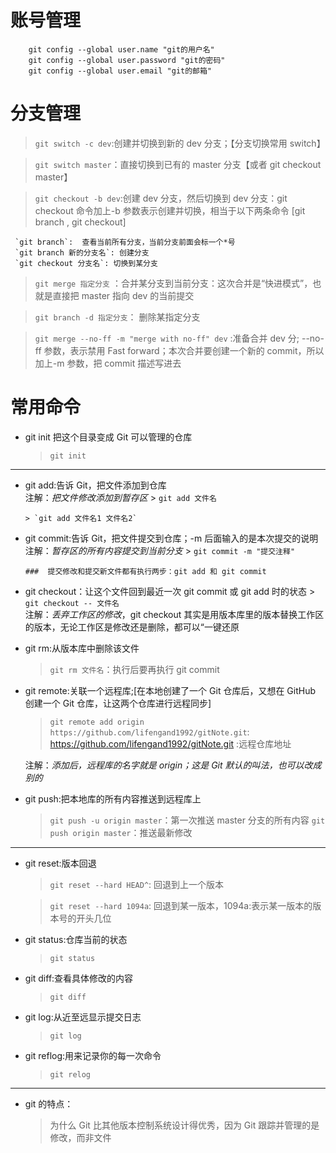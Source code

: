 # 账号管理

```
    git config --global user.name "git的用户名"
    git config --global user.password "git的密码"
    git config --global user.email "git的邮箱"
```

# 分支管理

> `git switch -c dev`:创建并切换到新的 dev 分支；【分支切换常用 switch】

> `git switch master`：直接切换到已有的 master 分支【或者 git checkout master】

> `git checkout -b dev`:创建 dev 分支，然后切换到 dev 分支：git checkout 命令加上-b 参数表示创建并切换，相当于以下两条命令 [git branch , git checkout]

     `git branch`:  查看当前所有分支，当前分支前面会标一个*号
     `git branch 新的分支名`: 创建分支
     `git checkout 分支名`: 切换到某分支

> `git merge 指定分支` ：合并某分支到当前分支：这次合并是“快进模式”，也就是直接把 master 指向 dev 的当前提交

> `git branch -d 指定分支`： 删除某指定分支

> `git merge --no-ff -m "merge with no-ff" dev` :准备合并 dev 分; --no-ff 参数，表示禁用 Fast forward；本次合并要创建一个新的 commit，所以加上-m 参数，把 commit 描述写进去

# 常用命令

- git init 把这个目录变成 Git 可以管理的仓库
  > `git init`

---

- git add:告诉 Git，把文件添加到仓库  
  注解：_把文件修改添加到暂存区_ > `git add 文件名`

      > `git add 文件名1 文件名2`

- git commit:告诉 Git，把文件提交到仓库；-m 后面输入的是本次提交的说明  
  注解：_暂存区的所有内容提交到当前分支_ > `git commit -m "提交注释"`

      ###  提交修改和提交新文件都有执行两步：git add 和 git commit

- git checkout：让这个文件回到最近一次 git commit 或 git add 时的状态 > `git checkout -- 文件名`  
  注解：_丢弃工作区的修改_，git checkout 其实是用版本库里的版本替换工作区的版本，无论工作区是修改还是删除，都可以“一键还原
- git rm:从版本库中删除该文件

  > `git rm 文件名`：执行后要再执行 git commit

- git remote:关联一个远程库;[在本地创建了一个 Git 仓库后，又想在 GitHub 创建一个 Git 仓库，让这两个仓库进行远程同步]

  > `git remote add origin https://github.com/lifengand1992/gitNote.git`:
  > https://github.com/lifengand1992/gitNote.git :远程仓库地址

  注解：_添加后，远程库的名字就是 origin；这是 Git 默认的叫法，也可以改成别的_

- git push:把本地库的所有内容推送到远程库上
  > `git push -u origin master`：第一次推送 master 分支的所有内容
  > `git push origin master`：推送最新修改

---

- git reset:版本回退

  > `git reset --hard HEAD^`: 回退到上一个版本

  > `git reset --hard 1094a`: 回退到某一版本，1094a:表示某一版本的版本号的开头几位

- git status:仓库当前的状态

  > `git status`

- git diff:查看具体修改的内容
  > `git diff`
- git log:从近至远显示提交日志
  > `git log`
- git reflog:用来记录你的每一次命令
  > `git relog`

---

- git 的特点：
  > 为什么 Git 比其他版本控制系统设计得优秀，因为 Git 跟踪并管理的是修改，而非文件
